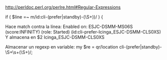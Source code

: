 http://perldoc.perl.org/perlre.html#Regular-Expressions


if ( $line =~ m/id:cli-(prefer|standby)-(\S+)\)/ ) {

Hace match contra la línea:
Enabled on: ESJC-DSMM-MS06S (score:INFINITY) (role: Started) (id:cli-prefer-Icinga_ESJC-DSMM-CLS0XS)
Y almacena en $2 Icinga_ESJC-DSMM-CLS0XS


Almacenar un regexp en variable:
my $re = qr/location cli-(prefer|standby)-\S+\s+(\S+)/;
